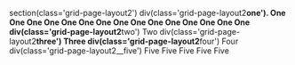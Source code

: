 section(class='grid-page-layout2')
div(class='grid-page-layout2**one').
One One One One One One One One One One One One One One One
div(class='grid-page-layout2**two') Two
div(class='grid-page-layout2**three') Three
div(class='grid-page-layout2**four') Four
div(class='grid-page-layout2\_\_five') Five Five Five Five Five
